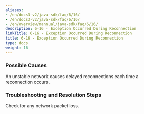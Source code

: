 ```yaml
---
aliases:
- /en/docs3-v2/java-sdk/faq/6/16/
- /en/docs3-v2/java-sdk/faq/6/16/
- /en/overview/mannual/java-sdk/faq/6/16/
description: 6-16 - Exception Occurred During Reconnection
linkTitle: 6-16 - Exception Occurred During Reconnection
title: 6-16 - Exception Occurred During Reconnection
type: docs
weight: 16
---
```







### Possible Causes

An unstable network causes delayed reconnections each time a reconnection occurs.

### Troubleshooting and Resolution Steps

Check for any network packet loss.

